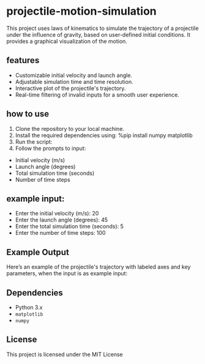 # projectile-motion-simulation
This project uses laws of kinematics to simulate the trajectory of a projectile under the influence of gravity, based on user-defined initial conditions. It provides a graphical visualization of the motion.

## features

- Customizable initial velocity and launch angle.
- Adjustable simulation time and time resolution.
- Interactive plot of the projectile's trajectory.
- Real-time filtering of invalid inputs for a smooth user experience.

## how to use

1. Clone the repository to your local machine.
2. Install the required dependencies using: %pip install numpy matplotlib
3. Run the script:
4. Follow the prompts to input:
- Initial velocity (m/s)
- Launch angle (degrees)
- Total simulation time (seconds)
- Number of time steps

## example input:

- Enter the initial velocity (m/s): 20
- Enter the launch angle (degrees): 45
- Enter the total simulation time (seconds): 5
- Enter the number of time steps: 100

## Example Output

Here’s an example of the projectile's trajectory with labeled axes and key parameters, when the input is as example input:

## Dependencies

- Python 3.x
- `matplotlib`
- `numpy`

## License
This project is licensed under the MIT License
